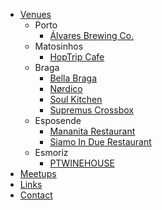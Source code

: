 * [Venues](/venues.md)
  * Porto
    * [Álvares Brewing Co.](/venues/alvares.md)
  * Matosinhos
    * [HopTrip Cafe](/venues/hoptrip.md)
  * Braga
    * [Bella Braga](/venues/bellabraga.md)
    * [Nørdico](/venues/nordico.md)
    * [Soul Kitchen](/venues/soulkitchen.md)
    * [Supremus Crossbox](/venues/supremus.md)
  * Esposende
    * [Mananita Restaurant](/venues/mananita.md)
    * [Siamo In Due Restaurant](/venues/siamo.md)
  * Esmoriz
    * [PTWINEHOUSE](/venues/ptwinehouse.md)
* [Meetups](/meetups.md)
* [Links](/links.md)
* [Contact](/contact.md)
